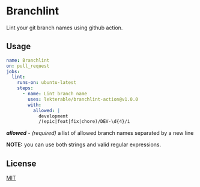 # Branchlint

Lint your git branch names using github action.

## Usage

```yaml
name: Branchlint
on: pull_request
jobs:
  lint:
    runs-on: ubuntu-latest
    steps:
      - name: Lint branch name
        uses: lekterable/branchlint-action@v1.0.0
        with:
          allowed: |
            development
            /(epic|feat|fix|chore)/DEV-\d{4}/i
```

**_allowed_** - _(required)_ a list of allowed branch names separated by a new line

**NOTE:** you can use both strings and valid regular expressions.

## License

[MIT](LICENSE)
